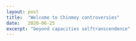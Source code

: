 ```yaml
---
layout: post
title:  "Welcome to Chinmoy controversies"
date:   2020-06-25
excerpt: "beyond capacities selftranscendence"
---
```


